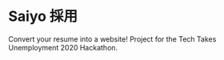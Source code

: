 # Saiyo 採用
Convert your resume into a website! Project for the Tech Takes Unemployment 2020 Hackathon.
